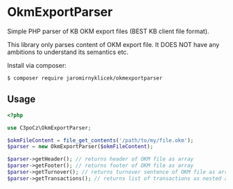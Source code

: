 # OkmExportParser
Simple PHP parser of KB OKM export files (BEST KB client file format).

This library only parses content of OKM export file. It DOES NOT have any
ambitions to understand its semantics etc.

Install via composer:

    $ composer require jaromirnyklicek/okmexportparser

## Usage

```php
<?php

use C3poCz\OkmExportParser;

$okmFileContent = file_get_contents('/path/to/my/file.okm');
$parser = new OkmExportParser($okmFileContent);

$parser->getHeader(); // returns header of OKM file as array
$parser->getFooter(); // returns footer of OKM file as array
$parser->getTurnover(); // returns turnover sentence of OKM file as array
$parser->getTransactions(); // returns list of transactions as nested array

```
